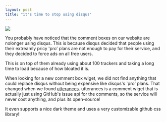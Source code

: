 ```yaml
---
layout: post
title: "it's time to stop using disqus"
---
```


![](/img/2020-03-12-114042_649x417_scrot.png)

You probably have noticed that the comment boxes on our website are nolonger
using disqus. This is because disqus decided that people using their extreamly
pricy 'pro' plans are not enough to pay for their service, and they decided
to force ads on all free users.

This is on top of them already using about 100 trackers and taking a long
time to load because of how bloated it is.

When looking for a new comment box wiget, we did not find anything that
could replace disqus without being expensive like disqus's 'pro' plans.
That changed when we found [utterances](//utteranc.es). utterances is a
comment wiget that is actually just using GitHub's issue api for the comments,
so the service will never cost anything, and plus its open-source!

It even supports a nice dark theme and uses a very customizable github css
library!

